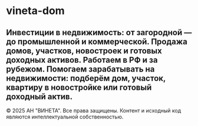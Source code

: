 # vineta-dom
Инвестиции в недвижимость: от загородной — до промышленной и коммерческой. Продажа домов, участков, новостроек и готовых доходных активов. Работаем в РФ и за рубежом. Помогаем зарабатывать на недвижимости: подберём дом, участок, квартиру в новостройке или готовый доходный актив.
---
© 2025 АН "ВИНЕТА". Все права защищены.
Контент и исходный код являются интеллектуальной собственностью.
